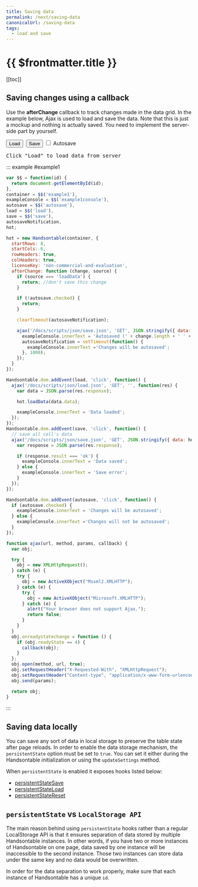 ```yaml
---
title: Saving data
permalink: /next/saving-data
canonicalUrl: /saving-data
tags:
  - load and save
---
```


# {{ $frontmatter.title }}

[[toc]]

## Saving changes using a callback

Use the **afterChange** callback to track changes made in the data grid. In the example below, Ajax is used to load and save the data. Note that this is just a mockup and nothing is actually saved. You need to implement the server-side part by yourself.

<div className="controls">
  <button id="load" className="button button--primary">Load</button>&nbsp;
  <button id="save" className="button button--primary">Save</button>
  <label>
    <input type="checkbox" name="autosave" id="autosave"/>
    Autosave
  </label>
</div>

<pre id="example1console" className="console">Click "Load" to load data from server</pre>

::: example #example1
```js
var $$ = function(id) {
  return document.getElementById(id);
},
container = $$('example1'),
exampleConsole = $$('example1console'),
autosave = $$('autosave'),
load = $$('load'),
save = $$('save'),
autosaveNotification,
hot;

hot = new Handsontable(container, {
  startRows: 8,
  startCols: 6,
  rowHeaders: true,
  colHeaders: true,
  licenseKey: 'non-commercial-and-evaluation',
  afterChange: function (change, source) {
    if (source === 'loadData') {
      return; //don't save this change
    }

    if (!autosave.checked) {
      return;
    }

    clearTimeout(autosaveNotification);

    ajax('/docs/scripts/json/save.json', 'GET', JSON.stringify({ data: change }), function (data) {
      exampleConsole.innerText = 'Autosaved (' + change.length + ' ' + 'cell' + (change.length > 1 ? 's' : '') + ')';
      autosaveNotification = setTimeout(function() {
        exampleConsole.innerText ='Changes will be autosaved';
      }, 1000);
    });
  }
});

Handsontable.dom.addEvent(load, 'click', function() {
  ajax('/docs/scripts/json/load.json', 'GET', '', function(res) {
    var data = JSON.parse(res.response);

    hot.loadData(data.data);

    exampleConsole.innerText = 'Data loaded';
  });
});
Handsontable.dom.addEvent(save, 'click', function() {
  // save all cell's data
  ajax('/docs/scripts/json/save.json', 'GET', JSON.stringify({ data: hot.getData() }), function (res) {
    var response = JSON.parse(res.response);

    if (response.result === 'ok') {
      exampleConsole.innerText = 'Data saved';
    } else {
      exampleConsole.innerText = 'Save error';
    }
  });
});

Handsontable.dom.addEvent(autosave, 'click', function() {
  if (autosave.checked) {
    exampleConsole.innerText = 'Changes will be autosaved';
  } else {
    exampleConsole.innerText ='Changes will not be autosaved';
  }
});

function ajax(url, method, params, callback) {
  var obj;

  try {
    obj = new XMLHttpRequest();
  } catch (e) {
    try {
      obj = new ActiveXObject("Msxml2.XMLHTTP");
    } catch (e) {
      try {
        obj = new ActiveXObject("Microsoft.XMLHTTP");
      } catch (e) {
        alert("Your browser does not support Ajax.");
        return false;
      }
    }
  }
  obj.onreadystatechange = function () {
    if (obj.readyState == 4) {
      callback(obj);
    }
  };
  obj.open(method, url, true);
  obj.setRequestHeader("X-Requested-With", "XMLHttpRequest");
  obj.setRequestHeader("Content-type", "application/x-www-form-urlencoded");
  obj.send(params);

  return obj;
}
```
:::

## Saving data locally

You can save any sort of data in local storage to preserve the table state after page reloads. In order to enable the data storage mechanism, the `persistentState` option must be set to `true`. You can set it either during the Handsontable initialization or using the `updateSettings` method.

When `persistentState` is enabled it exposes hooks listed below:

* [persistentStateSave](api/pluginHooks.md#persistentstatesave)
* [persistentStateLoad](api/pluginHooks.md#persistentstateload)
* [persistentStateReset](api/pluginHooks.md#persistentstatereset)

## `persistentState` vs `LocalStorage API`

The main reason behind using `persistentState` hooks rather than a regular LocalStorage API is that it ensures separation of data stored by multiple Handsontable instances. In other words, if you have two or more instances of Handsontable on one page, data saved by one instance will be inaccessible to the second instance. Those two instances can store data under the same key and no data would be overwritten.

In order for the data separation to work properly, make sure that each instance of Handsontable has a unique `id`.
